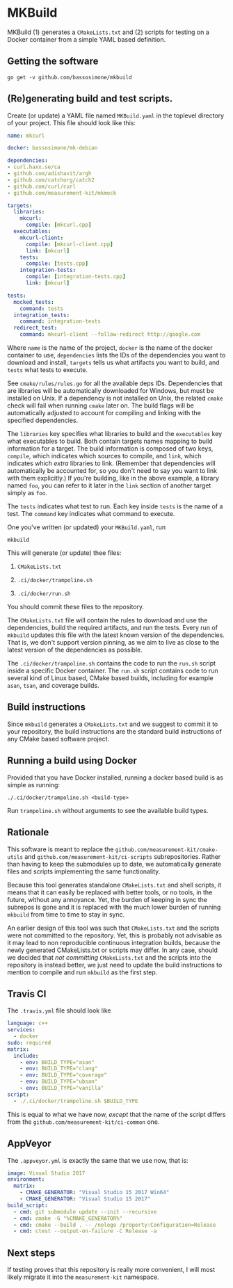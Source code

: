 # MKBuild

MKBuild (1) generates a `CMakeLists.txt` and (2) scripts for testing on
a Docker container from a simple YAML based definition.

## Getting the software

```
go get -v github.com/bassosimone/mkbuild
```

## (Re)generating build and test scripts.

Create (or update) a YAML file named `MKBuild.yaml` in the toplevel
directory of your project. This file should look like this:

```YAML
name: mkcurl

docker: bassosimone/mk-debian

dependencies:
- curl.haxx.se/ca
- github.com/adishavit/argh
- github.com/catchorg/catch2
- github.com/curl/curl
- github.com/measurement-kit/mkmock

targets:
  libraries:
    mkcurl:
      compile: [mkcurl.cpp]
  executables:
    mkcurl-client:
      compile: [mkcurl-client.cpp]
      link: [mkcurl]
    tests:
      compile: [tests.cpp]
    integration-tests:
      compile: [integration-tests.cpp]
      link: [mkcurl]

tests:
  mocked_tests:
    command: tests
  integration_tests:
    command: integration-tests
  redirect_test:
    command: mkcurl-client --follow-redirect http://google.com
```

Where `name` is the name of the project, `docker` is the name of the
docker container to use, `dependencies` lists the IDs of the dependencies
you want to download and install, `targets` tells us what artifacts you
want to build, and `tests` what tests to execute.

See `cmake/rules/rules.go` for all the available deps IDs. Dependencies
that are libraries will be automatically downloaded for Windows, but
must be installed on Unix. If a dependency is not installed on Unix,
the related `cmake` check will fail when running `cmake` later on. The
build flags will be automatically adjusted to account for compiling and
linking with the specified dependencies.

The `libraries` key specifies what libraries to build and the
`executables` key what executables to build. Both contain targets names
mapping to build information for a target. The build information is
composed of two keys, `compile`, which indicates which sources to compile,
and `link`, which indicates which _extra_ libraries to link. (Remember
that dependencies will automatically be accounted for, so you don't
need to say you want to link with them explicitly.) If you're building,
like in the above example, a library named `foo`, you can refer to it
later in the `link` section of another target simply as `foo`.

The `tests` indicates what test to run. Each key inside `tests` is the name
of a test. The `command` key indicates what command to execute.

One you've written (or updated) your `MKBuild.yaml`, run

```
mkbuild
```

This will generate (or update) thee files:

1. `CMakeLists.txt`

2. `.ci/docker/trampoline.sh`

3. `.ci/docker/run.sh`

You should commit these files to the repository.

The `CMakeLists.txt` file will contain the rules to download and use
the dependencies, build the required artifacts, and run the tests. Every
run of `mkbuild` updates this file with the latest known version of the
dependencies. That is, we don't support version pinning, as we aim to live
as close to the latest version of the dependencies as possible.

The `.ci/docker/trampoline.sh` contains the code to run the `run.sh`
script inside a specific Docker container. The `run.sh` script contains
code to run several kind of Linux based, CMake based builds, including
for example `asan`, `tsan`, and coverage builds.

## Build instructions

Since `mkbuild` generates a `CMakeLists.txt` and we suggest to commit
it to your repository, the build instructions are the standard build
instructions of any CMake based software project.

## Running a build using Docker

Provided that you have Docker installed, running a docker based
build is as simple as running:

```
./.ci/docker/trampoline.sh <build-type>
```

Run `trampoline.sh` without arguments to see the available build types.

## Rationale

This software is meant to replace the `github.com/measurement-kit/cmake-utils`
and `github.com/measurement-kit/ci-scripts` subrepositories. Rather than
having to keep the submodules up to date, we automatically generate files
and scripts implementing the same functionality.

Because this tool generates standalone `CMakeLists.txt` and shell scripts, it
means that it can easily be replaced with better tools, or no tools, in the
future, without any annoyance. Yet, the burden of keeping in sync the subrepos
is gone and it is replaced with the much lower burden of running `mkbuild`
from time to time to stay in sync.

An earlier design of this tool was such that `CMakeLists.txt` and the scripts
were not committed to the repository. Yet, this is probably not advisable as
it may lead to non reproducible continuous integration builds, because the
newly generated CMakeLists.txt or scripts may differ. In any case, should we
decided that _not committing_ `CMakeLists.txt` and the scripts into the
repository is instead better, we just need to update the build instructions
to mention to compile and run `mkbuild` as the first step.

## Travis CI

The `.travis.yml` file should look like

```YAML
language: c++
services:
  - docker
sudo: required
matrix:
  include:
    - env: BUILD_TYPE="asan"
    - env: BUILD_TYPE="clang"
    - env: BUILD_TYPE="coverage"
    - env: BUILD_TYPE="ubsan"
    - env: BUILD_TYPE="vanilla"
script:
  - ./.ci/docker/trampoline.sh $BUILD_TYPE
```

This is equal to what we have now, _except_ that the name of the script
differs from the `github.com/measurement-kit/ci-common` one.

## AppVeyor

The `.appveyor.yml` is exactly the same that we use now, that is:

```YAML
image: Visual Studio 2017
environment:
  matrix:
    - CMAKE_GENERATOR: "Visual Studio 15 2017 Win64"
    - CMAKE_GENERATOR: "Visual Studio 15 2017"
build_script:
  - cmd: git submodule update --init --recursive
  - cmd: cmake -G "%CMAKE_GENERATOR%"
  - cmd: cmake --build . -- /nologo /property:Configuration=Release
  - cmd: ctest --output-on-failure -C Release -a
```

## Next steps

If testing proves that this repository is really more convenient, I will
most likely migrate it into the `measurement-kit` namespace.
